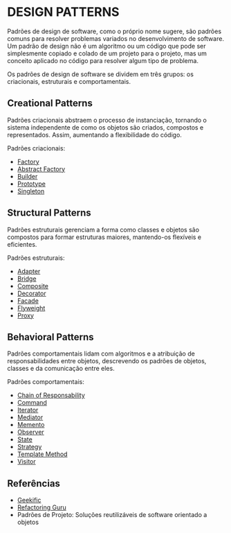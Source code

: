 # DESIGN PATTERNS
Padrões de design de software, como o próprio nome sugere, são padrões comuns para resolver problemas variados no desenvolvimento de software. Um padrão de design não é um algoritmo ou um código que pode ser simplesmente copiado e colado de um projeto para o projeto, mas um conceito aplicado no código para resolver algum tipo de problema.

Os padrões de design de software se dividem em três grupos: os criacionais, estruturais e comportamentais.

## Creational Patterns
Padrões criacionais abstraem o processo de instanciação, tornando o sistema independente de como os objetos são criados, compostos e representados. Assim, aumentando a flexibilidade do código.

Padrões criacionais:
- [Factory](https://github.com/lucasNBS/Design-patterns/tree/main/Creational/Factory)
- [Abstract Factory](https://github.com/lucasNBS/Design-patterns/tree/main/Creational/AbstractFactory)
- [Builder](https://github.com/lucasNBS/Design-patterns/tree/main/Creational/Builder)
- [Prototype](https://github.com/lucasNBS/Design-patterns/tree/main/Creational/Prototype)
- [Singleton](https://github.com/lucasNBS/Design-patterns/tree/main/Creational/Singleton)

## Structural Patterns
Padrões estruturais gerenciam a forma como classes e objetos são compostos para formar estruturas maiores, mantendo-os flexíveis e eficientes.

Padrões estruturais:
- [Adapter](https://github.com/lucasNBS/Design-patterns/tree/main/Structural/Adapter)
- [Bridge](https://github.com/lucasNBS/Design-patterns/tree/main/Structural/Bridge)
- [Composite](https://github.com/lucasNBS/Design-patterns/tree/main/Structural/Composite)
- [Decorator](https://github.com/lucasNBS/Design-patterns/tree/main/Structural/Decorator)
- [Facade](https://github.com/lucasNBS/Design-patterns/tree/main/Structural/Facade)
- [Flyweight](https://github.com/lucasNBS/Design-patterns/tree/main/Structural/Flyweight)
- [Proxy](https://github.com/lucasNBS/Design-patterns/tree/main/Structural/Proxy)

## Behavioral Patterns
Padrões comportamentais lidam com algoritmos e a atribuição de responsabilidades entre objetos, descrevendo os padrões de objetos, classes e da comunicação entre eles.

Padrões comportamentais:
- [Chain of Responsability](https://github.com/lucasNBS/Design-patterns/tree/main/Behavioral/ChainOfResponsability)
- [Command](https://github.com/lucasNBS/Design-patterns/tree/main/Behavioral/Command)
- [Iterator](https://github.com/lucasNBS/Design-patterns/tree/main/Behavioral/Iterator)
- [Mediator](https://github.com/lucasNBS/Design-patterns/tree/main/Behavioral/Mediator)
- [Memento](https://github.com/lucasNBS/Design-patterns/tree/main/Behavioral/Memento)
- [Observer](https://github.com/lucasNBS/Design-patterns/tree/main/Behavioral/Observer)
- [State](https://github.com/lucasNBS/Design-patterns/tree/main/Behavioral/State)
- [Strategy](https://github.com/lucasNBS/Design-patterns/tree/main/Behavioral/Strategy)
- [Template Method](https://github.com/lucasNBS/Design-patterns/tree/main/Behavioral/TemplateMethod)
- [Visitor](https://github.com/lucasNBS/Design-patterns/tree/main/Behavioral/Visitor)

## Referências
- [Geekific](https://www.youtube.com/playlist?list=PLlsmxlJgn1HJpa28yHzkBmUY-Ty71ZUGc)
- [Refactoring Guru](https://refactoring.guru/design-patterns)
- Padrões de Projeto: Soluções reutilizáveis de software orientado a objetos